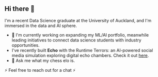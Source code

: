 ## Hi there 👋

I'm a recent Data Science graduate at the University of Auckland, and I'm immersed in the data and AI sphere. 

- 🔭 I'm currently working on expanding my ML/AI portfolio, meanwhile leading initiatives to connect data science students with industry opportunities.
- I've recently built **Echo** with the Runtime Terrors: an AI-powered social media simulation exploring digital echo chambers. Check it out [here](https://github.com/uoa-compsci399-2025-s1/capstone-project-2025-s1-team-17).
- 💬 Ask me what my chess elo is. 



⚡ Feel free to reach out for a chat ⚡

<!--
- 🌱 I'm currently learning advanced LLM techniques, cloud deployment (AWS/Azure), and deepening my expertise in statistical theory. 

### 🛠️ Tech Stack
**Languages:** Python, R, SQL, Javascript

**ML/Data:** scikit-learn, pandas, TensorFlow, matplotlib, ggplot2, tidyverse 

**Tools:** Git, FastAPI, PostgreSQL, LLMs, Docker

### 🎯 Recent Projects
- **Echo**: AI-powered social media simulation exploring digital echo chambers
- **BBC News Classifier**: NLP model achieving >98% accuracy using various supervised ML models
- **Income Prediction**: Large-scale analysis using XGBoost and Random Forest


**jchu630/jchu630** is a ✨ _special_ ✨ repository because its `README.md` (this file) appears on your GitHub profile.

Here are some ideas to get you started:

- 🔭 I’m currently working on ...
- 🌱 I’m currently learning ...
- 👯 I’m looking to collaborate on ...
- 🤔 I’m looking for help with ...
- 💬 Ask me about ...
- 📫 How to reach me: ...
- 😄 Pronouns: ...
- ⚡ Fun fact: ...
-->
